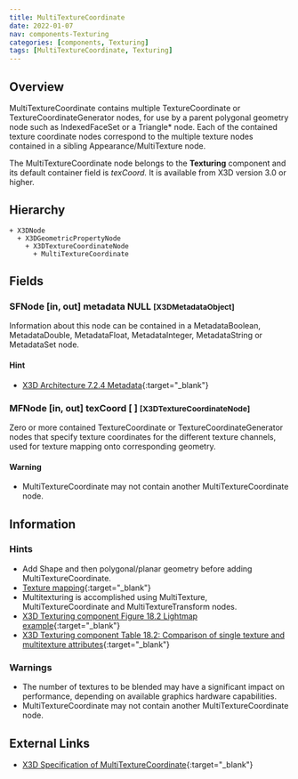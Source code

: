```yaml
---
title: MultiTextureCoordinate
date: 2022-01-07
nav: components-Texturing
categories: [components, Texturing]
tags: [MultiTextureCoordinate, Texturing]
---
```

<style>
.post h3 {
  word-spacing: 0.2em;
}
</style>

## Overview

MultiTextureCoordinate contains multiple TextureCoordinate or TextureCoordinateGenerator nodes, for use by a parent polygonal geometry node such as IndexedFaceSet or a Triangle* node. Each of the contained texture coordinate nodes correspond to the multiple texture nodes contained in a sibling Appearance/MultiTexture node.

The MultiTextureCoordinate node belongs to the **Texturing** component and its default container field is *texCoord.* It is available from X3D version 3.0 or higher.

## Hierarchy

```
+ X3DNode
  + X3DGeometricPropertyNode
    + X3DTextureCoordinateNode
      + MultiTextureCoordinate
```

## Fields

### SFNode [in, out] **metadata** NULL <small>[X3DMetadataObject]</small>

Information about this node can be contained in a MetadataBoolean, MetadataDouble, MetadataFloat, MetadataInteger, MetadataString or MetadataSet node.

#### Hint

- [X3D Architecture 7.2.4 Metadata](https://www.web3d.org/specifications/X3Dv4Draft/ISO-IEC19775-1v4-CD1/Part01/components/core.html#Metadata){:target="_blank"}

### MFNode [in, out] **texCoord** [ ] <small>[X3DTextureCoordinateNode]</small>

Zero or more contained TextureCoordinate or TextureCoordinateGenerator nodes that specify texture coordinates for the different texture channels, used for texture mapping onto corresponding geometry.

#### Warning

- MultiTextureCoordinate may not contain another MultiTextureCoordinate node.

## Information

### Hints

- Add Shape and then polygonal/planar geometry before adding MultiTextureCoordinate.
- [Texture mapping](https://en.wikipedia.org/wiki/Texture_mapping){:target="_blank"}
- Multitexturing is accomplished using MultiTexture, MultiTextureCoordinate and MultiTextureTransform nodes.
- [X3D Texturing component Figure 18.2 Lightmap example](https://www.web3d.org/specifications/X3Dv4Draft/ISO-IEC19775-1v4-CD1/Part01/components/texturing.html#f-Lightmapexample){:target="_blank"}
- [X3D Texturing component Table 18.2: Comparison of single texture and multitexture attributes](https://www.web3d.org/specifications/X3Dv4Draft/ISO-IEC19775-1v4-CD1/Part01/components/texturing.html#t-SingleAndMultitextureAttrs){:target="_blank"}

### Warnings

- The number of textures to be blended may have a significant impact on performance, depending on available graphics hardware capabilities.
- MultiTextureCoordinate may not contain another MultiTextureCoordinate node.

## External Links

- [X3D Specification of MultiTextureCoordinate](https://www.web3d.org/documents/specifications/19775-1/V4.0/Part01/components/texturing.html#MultiTextureCoordinate){:target="_blank"}
